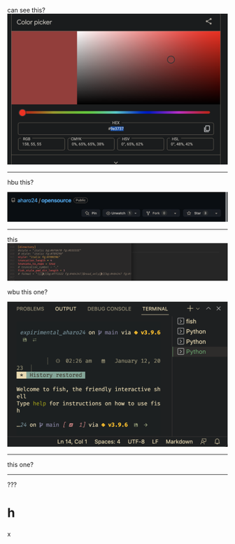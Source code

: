 

can see this?
![](../z/Screenshot%202023-01-12%20at%2012.57.31%20PM.png)


---

hbu this?

![](../z/../z/aharo24_116.png)


---




this
![](../z/a-_-123.png)



wbu this one?

![](../z/hbu%20this%20one.png)



---



this one?


--- 


???



# h
#####

x
